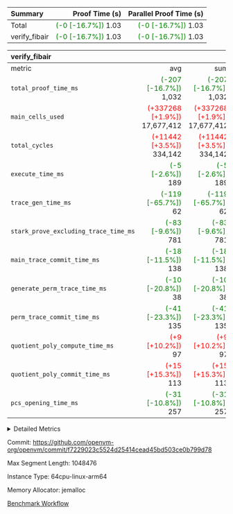 | Summary | Proof Time (s) | Parallel Proof Time (s) |
|:---|---:|---:|
| Total | <span style='color: green'>(-0 [-16.7%])</span> 1.03 | <span style='color: green'>(-0 [-16.7%])</span> 1.03 |
| verify_fibair | <span style='color: green'>(-0 [-16.7%])</span> 1.03 | <span style='color: green'>(-0 [-16.7%])</span> 1.03 |


| verify_fibair |||||
|:---|---:|---:|---:|---:|
|metric|avg|sum|max|min|
| `total_proof_time_ms ` | <span style='color: green'>(-207 [-16.7%])</span> 1,032 | <span style='color: green'>(-207 [-16.7%])</span> 1,032 | <span style='color: green'>(-207 [-16.7%])</span> 1,032 | <span style='color: green'>(-207 [-16.7%])</span> 1,032 |
| `main_cells_used     ` | <span style='color: red'>(+337268 [+1.9%])</span> 17,677,412 | <span style='color: red'>(+337268 [+1.9%])</span> 17,677,412 | <span style='color: red'>(+337268 [+1.9%])</span> 17,677,412 | <span style='color: red'>(+337268 [+1.9%])</span> 17,677,412 |
| `total_cycles        ` | <span style='color: red'>(+11442 [+3.5%])</span> 334,142 | <span style='color: red'>(+11442 [+3.5%])</span> 334,142 | <span style='color: red'>(+11442 [+3.5%])</span> 334,142 | <span style='color: red'>(+11442 [+3.5%])</span> 334,142 |
| `execute_time_ms     ` | <span style='color: green'>(-5 [-2.6%])</span> 189 | <span style='color: green'>(-5 [-2.6%])</span> 189 | <span style='color: green'>(-5 [-2.6%])</span> 189 | <span style='color: green'>(-5 [-2.6%])</span> 189 |
| `trace_gen_time_ms   ` | <span style='color: green'>(-119 [-65.7%])</span> 62 | <span style='color: green'>(-119 [-65.7%])</span> 62 | <span style='color: green'>(-119 [-65.7%])</span> 62 | <span style='color: green'>(-119 [-65.7%])</span> 62 |
| `stark_prove_excluding_trace_time_ms` | <span style='color: green'>(-83 [-9.6%])</span> 781 | <span style='color: green'>(-83 [-9.6%])</span> 781 | <span style='color: green'>(-83 [-9.6%])</span> 781 | <span style='color: green'>(-83 [-9.6%])</span> 781 |
| `main_trace_commit_time_ms` | <span style='color: green'>(-18 [-11.5%])</span> 138 | <span style='color: green'>(-18 [-11.5%])</span> 138 | <span style='color: green'>(-18 [-11.5%])</span> 138 | <span style='color: green'>(-18 [-11.5%])</span> 138 |
| `generate_perm_trace_time_ms` | <span style='color: green'>(-10 [-20.8%])</span> 38 | <span style='color: green'>(-10 [-20.8%])</span> 38 | <span style='color: green'>(-10 [-20.8%])</span> 38 | <span style='color: green'>(-10 [-20.8%])</span> 38 |
| `perm_trace_commit_time_ms` | <span style='color: green'>(-41 [-23.3%])</span> 135 | <span style='color: green'>(-41 [-23.3%])</span> 135 | <span style='color: green'>(-41 [-23.3%])</span> 135 | <span style='color: green'>(-41 [-23.3%])</span> 135 |
| `quotient_poly_compute_time_ms` | <span style='color: red'>(+9 [+10.2%])</span> 97 | <span style='color: red'>(+9 [+10.2%])</span> 97 | <span style='color: red'>(+9 [+10.2%])</span> 97 | <span style='color: red'>(+9 [+10.2%])</span> 97 |
| `quotient_poly_commit_time_ms` | <span style='color: red'>(+15 [+15.3%])</span> 113 | <span style='color: red'>(+15 [+15.3%])</span> 113 | <span style='color: red'>(+15 [+15.3%])</span> 113 | <span style='color: red'>(+15 [+15.3%])</span> 113 |
| `pcs_opening_time_ms ` | <span style='color: green'>(-31 [-10.8%])</span> 257 | <span style='color: green'>(-31 [-10.8%])</span> 257 | <span style='color: green'>(-31 [-10.8%])</span> 257 | <span style='color: green'>(-31 [-10.8%])</span> 257 |



<details>
<summary>Detailed Metrics</summary>

|  | verify_program_compile_ms | total_cells | stark_prove_excluding_trace_time_ms | quotient_poly_compute_time_ms | quotient_poly_commit_time_ms | perm_trace_commit_time_ms | pcs_opening_time_ms | main_trace_commit_time_ms |
| --- | --- | --- | --- | --- | --- | --- | --- |
|  | 7 | 65,536 | 35 | 1 | 5 | 0 | 21 | 6 | 

| air_name | rows | quotient_deg | main_cols | interactions | constraints | cells |
| --- | --- | --- | --- | --- | --- | --- |
| AccessAdapterAir<2> |  | 2 |  | 5 | 12 |  | 
| AccessAdapterAir<4> |  | 2 |  | 5 | 12 |  | 
| AccessAdapterAir<8> |  | 2 |  | 5 | 12 |  | 
| FibonacciAir | 32,768 | 1 | 2 |  | 5 | 65,536 | 
| FriReducedOpeningAir |  | 2 |  | 39 | 71 |  | 
| JalRangeCheckAir |  | 2 |  | 9 | 14 |  | 
| NativePoseidon2Air<BabyBearParameters>, 1> |  | 2 |  | 136 | 572 |  | 
| PhantomAir |  | 2 |  | 3 | 5 |  | 
| ProgramAir |  | 1 |  | 1 | 4 |  | 
| VariableRangeCheckerAir |  | 1 |  | 1 | 4 |  | 
| VmAirWrapper<AluNativeAdapterAir, FieldArithmeticCoreAir> |  | 2 |  | 15 | 27 |  | 
| VmAirWrapper<BranchNativeAdapterAir, BranchEqualCoreAir<1> |  | 2 |  | 11 | 25 |  | 
| VmAirWrapper<NativeAdapterAir<2, 0>, PublicValuesCoreAir> |  | 2 |  | 11 | 29 |  | 
| VmAirWrapper<NativeLoadStoreAdapterAir<1>, NativeLoadStoreCoreAir<1> |  | 2 |  | 15 | 20 |  | 
| VmAirWrapper<NativeLoadStoreAdapterAir<4>, NativeLoadStoreCoreAir<4> |  | 2 |  | 15 | 20 |  | 
| VmAirWrapper<NativeVectorizedAdapterAir<4>, FieldExtensionCoreAir> |  | 2 |  | 15 | 27 |  | 
| VmConnectorAir |  | 2 |  | 5 | 11 |  | 
| VolatileBoundaryAir |  | 2 |  | 7 | 19 |  | 

| group | trace_gen_time_ms | total_proof_time_ms | total_cycles | total_cells | stark_prove_excluding_trace_time_ms | quotient_poly_compute_time_ms | quotient_poly_commit_time_ms | perm_trace_commit_time_ms | pcs_opening_time_ms | main_trace_commit_time_ms | main_cells_used | generate_perm_trace_time_ms | execute_time_ms |
| --- | --- | --- | --- | --- | --- | --- | --- | --- | --- | --- | --- | --- | --- |
| verify_fibair | 62 | 1,032 | 334,142 | 62,474,410 | 781 | 97 | 113 | 135 | 257 | 138 | 17,677,412 | 38 | 189 | 

| group | air_name | rows | prep_cols | perm_cols | main_cols | cells |
| --- | --- | --- | --- | --- | --- | --- |
| verify_fibair | AccessAdapterAir<2> | 131,072 |  | 16 | 11 | 3,538,944 | 
| verify_fibair | AccessAdapterAir<4> | 65,536 |  | 16 | 13 | 1,900,544 | 
| verify_fibair | AccessAdapterAir<8> | 128 |  | 16 | 17 | 4,224 | 
| verify_fibair | FriReducedOpeningAir | 2,048 |  | 84 | 27 | 227,328 | 
| verify_fibair | JalRangeCheckAir | 32,768 |  | 28 | 12 | 1,310,720 | 
| verify_fibair | NativePoseidon2Air<BabyBearParameters>, 1> | 32,768 |  | 312 | 398 | 23,265,280 | 
| verify_fibair | PhantomAir | 16,384 |  | 12 | 6 | 294,912 | 
| verify_fibair | ProgramAir | 8,192 |  | 8 | 10 | 147,456 | 
| verify_fibair | VariableRangeCheckerAir | 262,144 | 2 | 8 | 1 | 2,359,296 | 
| verify_fibair | VmAirWrapper<AluNativeAdapterAir, FieldArithmeticCoreAir> | 262,144 |  | 36 | 29 | 17,039,360 | 
| verify_fibair | VmAirWrapper<BranchNativeAdapterAir, BranchEqualCoreAir<1> | 32,768 |  | 28 | 23 | 1,671,168 | 
| verify_fibair | VmAirWrapper<NativeLoadStoreAdapterAir<1>, NativeLoadStoreCoreAir<1> | 65,536 |  | 40 | 21 | 3,997,696 | 
| verify_fibair | VmAirWrapper<NativeLoadStoreAdapterAir<4>, NativeLoadStoreCoreAir<4> | 32,768 |  | 40 | 27 | 2,195,456 | 
| verify_fibair | VmAirWrapper<NativeVectorizedAdapterAir<4>, FieldExtensionCoreAir> | 32,768 |  | 36 | 38 | 2,424,832 | 
| verify_fibair | VmConnectorAir | 2 | 1 | 16 | 5 | 42 | 
| verify_fibair | VolatileBoundaryAir | 65,536 |  | 20 | 12 | 2,097,152 | 

| group | trace_height_constraint | weighted_sum | threshold |
| --- | --- | --- | --- |
| verify_fibair | 0 | 1,085,444 | 2,013,265,921 | 
| verify_fibair | 1 | 5,411,200 | 2,013,265,921 | 
| verify_fibair | 2 | 542,722 | 2,013,265,921 | 
| verify_fibair | 3 | 5,476,612 | 2,013,265,921 | 
| verify_fibair | 4 | 65,536 | 2,013,265,921 | 
| verify_fibair | 5 | 12,851,850 | 2,013,265,921 | 

| trace_height_constraint | threshold |
| --- | --- |
| 0 | 2,013,265,921 | 

</details>


Commit: https://github.com/openvm-org/openvm/commit/f7229023c5524d25414cead45bd503ce0b799d78

Max Segment Length: 1048476

Instance Type: 64cpu-linux-arm64

Memory Allocator: jemalloc

[Benchmark Workflow](https://github.com/openvm-org/openvm/actions/runs/15449578720)
